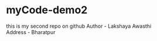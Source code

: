 # myCode-demo2
this is my second repo on github
Author - Lakshaya Awasthi 
<br>
Address - Bharatpur
